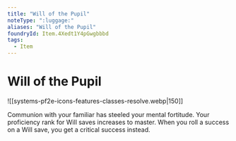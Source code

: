 ```yaml
---
title: "Will of the Pupil"
noteType: ":luggage:"
aliases: "Will of the Pupil"
foundryId: Item.4Xedt1Y4pGwgbbbd
tags:
  - Item
---
```


# Will of the Pupil
![[systems-pf2e-icons-features-classes-resolve.webp|150]]

Communion with your familiar has steeled your mental fortitude. Your proficiency rank for Will saves increases to master. When you roll a success on a Will save, you get a critical success instead.
